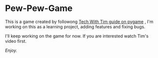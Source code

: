# Pew-Pew-Game
This is a game created by followong [Tech With Tim guide on pygame](https://youtu.be/jO6qQDNa2UY) ,
I'm working on this as a learning project, adding features and fixing bugs.

I'll keep working on the game for now. 
If you are interested watch Tim's video first.

*Enjoy.*